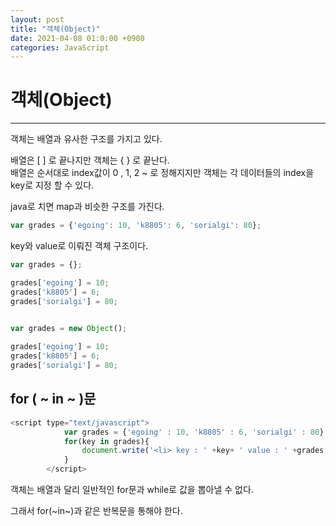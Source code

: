 ```yaml
---
layout: post
title: "객체(Object)"
date: 2021-04-08 01:0:00 +0900
categories: JavaScript
---
```

# 객체(Object)
---

객체는 배열과 유사한 구조를 가지고 있다.  

배열은 [ ] 로 끝나지만 객체는 { } 로 끝난다.  
배열은 순서대로 index값이 0 , 1, 2 ~ 로 정해지지만 객체는 각 데이터들의 index을 key로 지정 할 수 있다.

java로 치면 map과 비슷한 구조를 가진다.  

```javascript
var grades = {'egoing': 10, 'k8805': 6, 'sorialgi': 80};​​
```
key와 value로 이뤄진 객체 구조이다.

```javascript
var grades = {};

grades['egoing'] = 10;
grades['k8805'] = 6;
grades['sorialgi'] = 80;​
​

var grades = new Object();

grades['egoing'] = 10;
grades['k8805'] = 6;
grades['sorialgi'] = 80;
```

## for ( ~ in ~ )문

```javascript
<script type="text/javascript">
            var grades = {'egoing' : 10, 'k8805' : 6, 'sorialgi' : 80};
            for(key in grades){
                document.write('<li> key : ' +key+ ' value : ' +grades[key]+ '<br /> </li>');
            }
        </script>
```
객체는 배열과 달리 일반적인 for문과 while로 값을 뽑아낼 수 없다.  

그래서 for(~in~)과 같은 반복문을 통해야 한다.  
